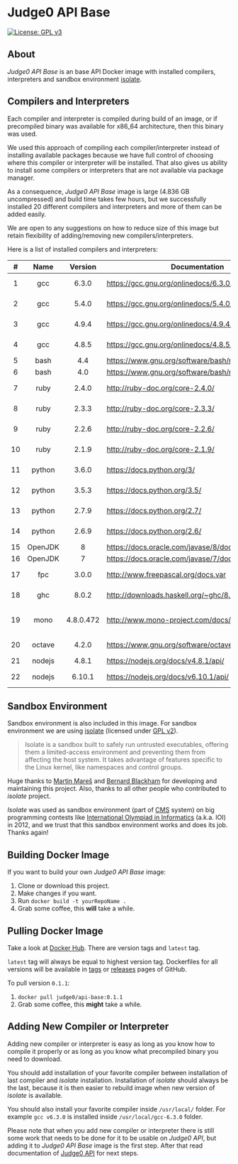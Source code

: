 # Judge0 API Base
[![License: GPL v3](https://img.shields.io/badge/License-GPL%20v3-blue.svg)](http://www.gnu.org/licenses/gpl-3.0)

## About
*Judge0 API Base* is an base API Docker image with installed compilers, interpreters and sandbox environment [isolate](https://github.com/ioi/isolate).

## Compilers and Interpreters
Each compiler and interpreter is compiled during build of an image, or if precompiled binary was available for x86_64 architecture, then this binary was used.

We used this approach of compiling each compiler/interpreter instead of installing available packages because we have full control of choosing where this compiler or interpreter will be installed. That also gives us ability to install some compilers or interpreters that are not available via package manager.

As a consequence, *Judge0 API Base* image is large (4.836 GB uncompressed) and build time takes few hours, but we successfully installed 20 different compilers and interpreters and more of them can be added easily.

We are open to any suggestions on how to reduce size of this image but retain flexibility of adding/removing new compilers/interpreters.

Here is a list of installed compilers and interpreters:

|#|Name|Version|Documentation|Download Link|
|:---:|:---:|:---:|---|---|
|1|gcc|6.3.0|https://gcc.gnu.org/onlinedocs/6.3.0/ |http://ftpmirror.gnu.org/gcc/gcc-6.3.0/gcc-6.3.0.tar.bz2
|2|gcc|5.4.0|https://gcc.gnu.org/onlinedocs/5.4.0/ |http://ftpmirror.gnu.org/gcc/gcc-5.4.0/gcc-5.4.0.tar.bz2
|3|gcc|4.9.4|https://gcc.gnu.org/onlinedocs/4.9.4/ |http://ftpmirror.gnu.org/gcc/gcc-4.9.4/gcc-4.9.4.tar.bz2
|4|gcc|4.8.5|https://gcc.gnu.org/onlinedocs/4.8.5/ |http://ftpmirror.gnu.org/gcc/gcc-4.8.5/gcc-4.8.5.tar.bz2
|5|bash|4.4|https://www.gnu.org/software/bash/manual/bash.html |http://ftpmirror.gnu.org/bash/bash-4.4.tar.gz
|6|bash|4.0|https://www.gnu.org/software/bash/manual/bash.html |http://ftpmirror.gnu.org/bash/bash-4.0.tar.gz
|7|ruby|2.4.0|http://ruby-doc.org/core-2.4.0/ |https://cache.ruby-lang.org/pub/ruby/ruby-2.4.0.tar.bz2
|8|ruby|2.3.3|http://ruby-doc.org/core-2.3.3/ |https://cache.ruby-lang.org/pub/ruby/ruby-2.3.3.tar.bz2
|9|ruby|2.2.6|http://ruby-doc.org/core-2.2.6/ |https://cache.ruby-lang.org/pub/ruby/ruby-2.2.6.tar.bz2
|10|ruby|2.1.9|http://ruby-doc.org/core-2.1.9/ |https://cache.ruby-lang.org/pub/ruby/ruby-2.1.9.tar.bz2
|11|python|3.6.0|https://docs.python.org/3/ |https://www.python.org/ftp/python/3.6.0/Python-3.6.0.tar.xz
|12|python|3.5.3|https://docs.python.org/3.5/ |https://www.python.org/ftp/python/3.5.3/Python-3.5.3.tar.xz
|13|python|2.7.9|https://docs.python.org/2.7/ |https://www.python.org/ftp/python/2.7.9/Python-2.7.9.tar.xz
|14|python|2.6.9|https://docs.python.org/2.6/ |https://www.python.org/ftp/python/2.6.9/Python-2.6.9.tar.xz
|15|OpenJDK|8|https://docs.oracle.com/javase/8/docs/api/ |http://openjdk.java.net/install/
|16|OpenJDK|7|https://docs.oracle.com/javase/7/docs/api/ |http://openjdk.java.net/install/
|17|fpc|3.0.0|http://www.freepascal.org/docs.var |ftp://ftp.freepascal.org/fpc/dist/3.0.0/x86_64-linux/fpc-3.0.0.x86_64-linux.tar
|18|ghc|8.0.2|http://downloads.haskell.org/~ghc/8.0.2/docs/html/ |http://downloads.haskell.org/~ghc/8.0.2/ghc-8.0.2-x86_64-deb8-linux.tar.xz
|19|mono|4.8.0.472|http://www.mono-project.com/docs/ |https://download.mono-project.com/sources/mono/mono-4.8.0.472.tar.bz2
|20|octave|4.2.0|https://www.gnu.org/software/octave/doc/interpreter/ |https://ftp.gnu.org/gnu/octave/octave-4.2.0.tar.gz
|21|nodejs|4.8.1|https://nodejs.org/docs/v4.8.1/api/ |https://nodejs.org/dist/v4.8.1/node-v4.8.1.tar.gz
|22|nodejs|6.10.1|https://nodejs.org/docs/v6.10.1/api/ |https://nodejs.org/dist/v6.10.1/node-v6.10.1.tar.gz

## Sandbox Environment
Sandbox environment is also included in this image. For sandbox environment we are using [isolate](https://github.com/ioi/isolate) (licensed under [GPL v2](https://github.com/ioi/isolate/blob/master/LICENSE)).

>Isolate is a sandbox built to safely run untrusted executables, offering them a limited-access environment and preventing them from affecting the host system. It takes advantage of features specific to the Linux kernel, like namespaces and control groups.

Huge thanks to [Martin Mareš](https://github.com/gollux) and [Bernard Blackham](https://github.com/bblackham) for developing and maintaining this project. Also, thanks to all other people who contributed to *isolate* project.

*Isolate* was used as sandbox environment (part of [CMS](https://github.com/cms-dev/cms) system) on big programming contests like [International Olympiad in Informatics](http://www.ioinformatics.org/index.shtml) (a.k.a. IOI) in 2012, and we trust that this sandbox environment works and does its job. Thanks again!

## Building Docker Image
If you want to build your own *Judge0 API Base* image:

1. Clone or download this project.
2. Make changes if you want.
3. Run `docker build -t yourRepoName .`
4. Grab some coffee, this **will** take a while.

## Pulling Docker Image

Take a look at [Docker Hub](https://hub.docker.com/r/judge0/api-base/tags/). There are version tags and `latest` tag.

`latest` tag will always be equal to highest version tag. Dockerfiles for all versions will be available in [tags](https://github.com/judge0/api-base/tags) or [releases](https://github.com/judge0/api-base/releases) pages of GitHub.

To pull version `0.1.1`:

1. `docker pull judge0/api-base:0.1.1`
2. Grab some coffee, this **might** take a while.

## Adding New Compiler or Interpreter

Adding new compiler or interpreter is easy as long as you know how to compile it properly or as long as you know what precompiled binary you need to download.

You should add installation of your favorite compiler between installation of last compiler and *isolate* installation. Installation of *isolate* should always be the last, because it is then easier to rebuild image when new version of *isolate* is available.

You should also install your favorite compiler inside `/usr/local/` folder. For example `gcc v6.3.0` is installed inside `/usr/local/gcc-6.3.0` folder.

Please note that when you add new compiler or interpreter there is still some work that needs to be done for it to be usable on *Judge0 API*, but adding it to *Judge0 API Base* image is the first step. After that read documentation of [Judge0 API](https://github.com/judge0/api) for next steps.

